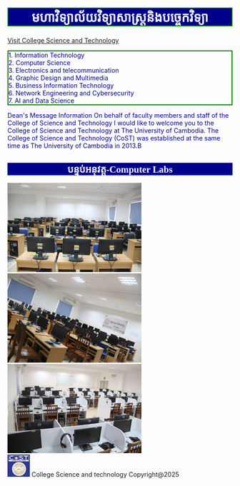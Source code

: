 
<h2 style="background-color:darkblue; color:white; border:2px solid green; font-family:Kh Muol; font-size:200%; text-align:center;">មហាវិទ្យាល័យវិទ្យាសាស្រ្តនិងបច្ចេកវិទ្យា</h2>
<a href="https://cost.uc.edu.kh">Visit College Science and Technology</a>
<p style="color:darkblue; border:2px solid green;">
1. Information Technology<br>
2. Computer Science<br>
3. Electronics and telecommunication<br>
4. Graphic Design and Multimedia<br>
5. Business Information Technology<br>
6. Network Engineering and Cybersecurity<br>
7. AI and Data Science
</p>
<p style="color:darkblue"> <!--សម្រាប់ពណ៌P-->
Dean's Message Information On behalf of faculty members and staff of the College of Science and Technology I would like to welcome you to the College of Science and Technology at The University of Cambodia.
The College of Science and Technology (CoST) was established at the same time as The University of Cambodia in 2013.B
</p>
<h2 style="background-color:darkblue; color:white; border;2px solid green; font-size:150%; font-family:Alfredo Heavy; text-align:center;"> បន្ទប់អនុវត្ត-Computer Labs </h2>
<img src="Lab1.jpg" width="300" height="200">
<img src="Lab2.jpg" width="300" height="200">
<img src="Lab3.jpg" width="300" height="200"><br>
<footer>
<img src="UC.jpg" width="50" height="50">
College Science and technology Copyright@2025
</footer>
